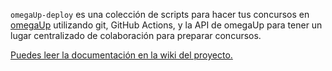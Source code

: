 `omegaUp-deploy` es una colección de scripts para hacer tus concursos en [omegaUp](https://omegaUp.com) utilizando git, GitHub Actions, y la API de omegaUp
para tener un lugar centralizado de colaboración para preparar concursos.

[Puedes leer la documentación en la wiki del proyecto.](https://github.com/omegaup/omegaUp-deploy/wiki)
